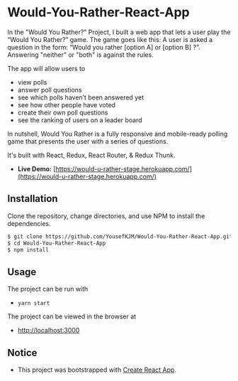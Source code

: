 # Would-You-Rather-React-App

In the "Would You Rather?" Project, I built a web app that lets a user play the “Would You Rather?” game. The game goes like this: A user is asked a question in the form: “Would you rather [option A] or [option B] ?”. Answering "neither" or "both" is against the rules.

The app will allow users to

- view polls
- answer poll questions
- see which polls haven’t been answered yet
- see how other people have voted
- create their own poll questions
- see the ranking of users on a leader board

In nutshell, Would You Rather is a fully responsive and mobile-ready polling game that presents the user with a series of questions.

It's built with React, Redux, React Router, & Redux Thunk.

- **Live Demo:** [https://would-u-rather-stage.herokuapp.com/](https://would-u-rather-stage.herokuapp.com/)

## Installation

Clone the repository, change directories, and use NPM to install the dependencies.

```bash
$ git clone https://github.com/YousefKJM/Would-You-Rather-React-App.git
$ cd Would-You-Rather-React-App
$ npm install
```

## Usage

The project can be run with

- `yarn start`

The project can be viewed in the browser at

- [http://localhost:3000](http://localhost:3000)

## Notice

- This project was bootstrapped with [Create React App](https://github.com/facebook/create-react-app).
